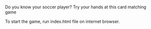 Do you know your soccer player? Try your hands at this card matching game

To start the game, run index.html file on internet browser.
